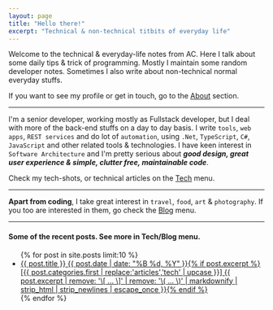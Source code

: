 ```yaml
---
layout: page
title: "Hello there!"
excerpt: "Technical & non-technical titbits of everyday life"
---
```


Welcome to the technical & everyday-life notes from AC. Here I talk about some daily tips & trick of programming. Mostly I maintain some random developer notes. Sometimes I also write about non-technical normal everyday stuffs.

If you want to see my profile or get in touch, go to the [About](/about) section.

----

I'm a senior developer, working mostly as Fullstack developer, but I deal with more of the back-end stuffs on a day to day basis. I write `tools`, `web apps`, `REST services` and do lot of `automation`, using `.Net`, `TypeScript`, `C#`, `JavaScript` and other related tools & technologies. I have keen interest in `Software Architecture` and I'm pretty serious about ***good design, great user experience & simple, clutter free, maintainable code***.

Check my tech-shots, or technical articles on the [Tech](/articles/) menu.

----

**Apart from coding**, I take great interest in `travel`, `food`, `art` & `photography`. If you too are interested in them, go check the [Blog](/blog/) menu.

----

#### Some of the recent posts. See more in Tech/Blog menu.

<!--site.posts >> site.categories.articles-->
<!--
{% unless post.categories contains "notes"%}
html
{% endunless %}
-->
<ul class="post-list">
{% for post in site.posts limit:10 %}
  <li><article><a href="{{ site.url }}{{ post.url }}">{{ post.title }} <span class="entry-date"><time datetime="{{ post.date | date_to_xmlschema }}">{{ post.date | date: "%B %d, %Y" }}</time></span>{% if post.excerpt %} <span class="excerpt">[{{ post.categories.first | replace:'articles','tech' | upcase }}] {{ post.excerpt | remove: '\[ ... \]' | remove: '\( ... \)' | markdownify | strip_html | strip_newlines | escape_once }}</span>{% endif %}</a></article></li>
{% endfor %}
</ul>